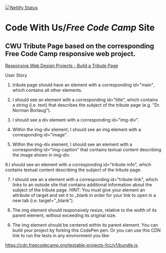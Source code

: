 [![Netlify Status](https://api.netlify.com/api/v1/badges/dbad689e-6f93-41d9-9daa-1f3060a477bd/deploy-status)](https://app.netlify.com/sites/laughing-benz-fbdc26/deploys)

# **Code With Us**/_Free Code Camp_ Site

## CWU Tribute Page based on the corresponding Free Code Camp responsive web project.

[Responsive Web Design Projects - Build a Tribute Page](https://learn.freecodecamp.org/responsive-web-design/responsive-web-design-projects/build-a-tribute-page)

User Story

1. tribute page should have an element with a corresponding id="main", which contains all other elements.

2. I should see an element with a corresponding id="title", which contains a string (i.e. text) that describes the subject of the tribute page (e.g. "Dr. Norman Borlaug").

3. I should see a div element with a corresponding id="img-div".

4. Within the img-div element, I should see an img element with a corresponding id="image".

5. Within the img-div element, I should see an element with a corresponding id="img-caption" that contains textual content describing the image shown in img-div.

6.I should see an element with a corresponding id="tribute-info", which contains textual content describing the subject of the tribute page.

7. I should see an a element with a corresponding id="tribute-link", which links to an outside site that contains additional information about the subject of the tribute page. HINT: You must give your element an attribute of target and set it to _blank in order for your link to open in a new tab (i.e. target="_blank").

8. The img element should responsively resize, relative to the width of its parent element, without exceeding its original size.

9. The img element should be centered within its parent element.
You can build your project by forking this CodePen pen. Or you can use this CDN link to run the tests in any environment you like: 

https://cdn.freecodecamp.org/testable-projects-fcc/v1/bundle.js.

